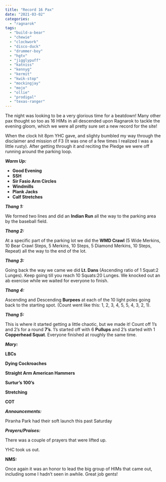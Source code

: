 ```yaml
---
title: "Record 16 Pax"
date: "2021-03-02"
categories: 
  - "ragnarok"
tags: 
  - "build-a-bear"
  - "chewie"
  - "clockwork"
  - "disco-duck"
  - "drummer-boy"
  - "hgtv"
  - "jigglypuff"
  - "katniss"
  - "kennyg"
  - "kermit"
  - "kwik-stop"
  - "mockingjay"
  - "mojo"
  - "ollie"
  - "prodigal"
  - "texas-ranger"
---
```


The night was looking to be a very glorious time for a beatdown! Many other pax thought so too as 16 HIMs in all descended upon Ragnarok to tackle the evening gloom, which we were all pretty sure set a new record for the site!

When the clock hit 8pm YHC gave, and slighty bumbled my way through the disclaimer and mission of F3 (It was one of a few times I realized I was a little rusty). After getting through it and reciting the Pledge we were off running around the parking loop.

_**Warm Up:**_

- **Good Evening**
- **SSH**
- **Sir Fasio Arm Circles**
- **Windmills**
- **Plank Jacks**
- **Calf Stretches**

_**Thang 1:**_

We formed two lines and did an **Indian Run** all the way to the parking area by the baseball field.

_**Thang 2:**_

At a specific part of the parking lot we did the **WMD Crawl** (5 Wide Merkins, 10 Bear Crawl Steps, 5 Merkins, 10 Steps, 5 Diamond Merkins, 10 Steps, Repeat) all the way to the end of the lot.

_**Thang 3:**_

Going back the way we came we did **Lt. Dans** (Ascending ratio of 1 Squat:2 Lunges). Keep going till you reach 10 Squats:20 Lunges. We knocked out an ab exercise while we waited for everyone to finish.

_**Thang 4:**_

Ascending and Descending **Burpees** at each of the 10 light poles going back to the starting spot. (Count went like this: 1, 2, 3, 4, 5, 5, 4, 3, 2, 1).

_**Thang 5:**_

This is where it started getting a little chaotic, but we made it! Count off 1’s and 2’s for a round **7’s**. 1’s started off with 6 **Pullups** and 2’s started with 1 **Copperhead Squat**. Everyone finished at roughly the same time.

_**Mary:**_

**LBCs**

**Dying Cockroaches**

**Straight Arm American Hammers**

**Surtur’s 100’s**

**Stretching**

**COT**

_**Announcements:**_

Piranha Park had their soft launch this past Saturday

_**Prayers/Praises:**_

There was a couple of prayers that were lifted up.

YHC took us out.

**NMS:**

Once again it was an honor to lead the big group of HIMs that came out, including some I hadn’t seen in awhile. Great job gents!

